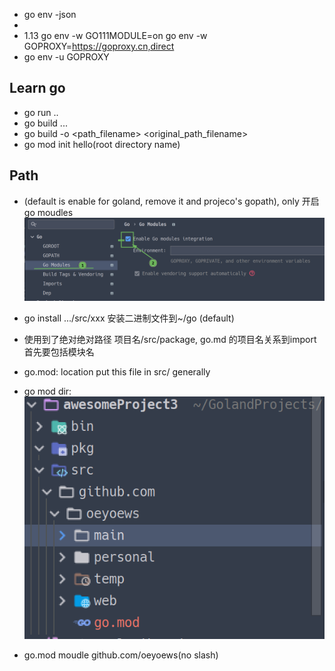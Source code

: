 - go env -json
-
- 1.13
 go env -w GO111MODULE=on
 go env -w GOPROXY=https://goproxy.cn,direct
-  go env -u GOPROXY

## Learn go
- go run ..
- go build ...
- go build -o <path_filename> <original_path_filename>
- go mod init hello(root directory name)

## Path
- (default is enable for goland, remove it and projeco's gopath), only 开启go  moudles ![go](./images/go.png)
- go install .../src/xxx  安装二进制文件到~/go (default)
- 使用到了绝对绝对路径 项目名/src/package, go.md 的项目名关系到import 首先要包括模块名
- go.mod: location put this file in src/ generally

- go mod dir: ![godir](./images/gomoddir.png)

- go.mod  moudle github.com/oeyoews(no slash)


